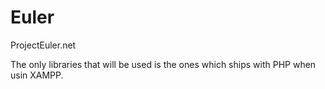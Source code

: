 # Euler
ProjectEuler.net

The only libraries that will be used is the ones which ships with PHP when usin XAMPP.
